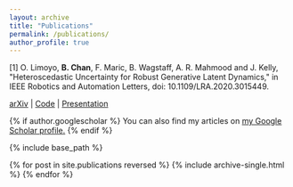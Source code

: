 ```yaml
---
layout: archive
title: "Publications"
permalink: /publications/
author_profile: true
---
```


[1] O. Limoyo, **B. Chan**, F. Maric, B. Wagstaff, A. R. Mahmood and J. Kelly, "Heteroscedastic Uncertainty for Robust Generative Latent Dynamics," in IEEE Robotics and Automation Letters, doi: 10.1109/LRA.2020.3015449.  
<!-- <img src="/images/heteroscedastic_uncertainty.jpg" width="500"/>   -->
[arXiv](https://arxiv.org/abs/2008.08157) | [Code](https://github.com/utiasSTARS/robust-latent-srl) | [Presentation](https://www.youtube.com/watch?v=tPLUqhobVzw&ab_channel=UTIASSTARSLab)  


{% if author.googlescholar %}
  You can also find my articles on <u><a href="{{author.googlescholar}}">my Google Scholar profile</a>.</u>
{% endif %}

{% include base_path %}

{% for post in site.publications reversed %}
  {% include archive-single.html %}
{% endfor %}
